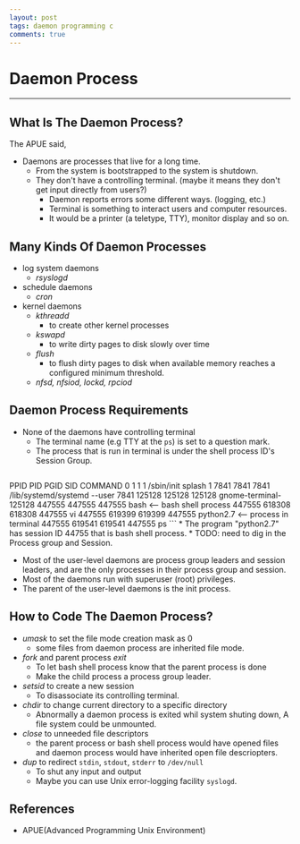 ```yaml
---
layout: post
tags: daemon programming c
comments: true
---
```


# Daemon Process

---

## What Is The Daemon Process?

The APUE said,
* Daemons are processes that live for a long time.
  * From the system is bootstrapped to the system is shutdown.
  * They don't have a controlling terminal. (maybe it means they don't get input directly from users?)
    * Daemon reports errors some different ways. (logging, etc.)
    * Terminal is something to interact users and computer resources.
    * It would be a printer (a teletype, TTY), monitor display and so on.


## Many Kinds Of Daemon Processes

* log system daemons
  * *rsyslogd*
* schedule daemons
  * *cron*
* kernel daemons
  * *kthreadd*
    * to create other kernel processes
  * *kswapd*
    * to write dirty pages to disk slowly over time
  * *flush*
    * to flush dirty pages to disk when available memory reaches a configured minimum threshold.
  * *nfsd, nfsiod, lockd, rpciod*

## Daemon Process Requirements

* None of the daemons have controlling terminal
  * The terminal name (e.g TTY at the `ps`) is set to a question mark.
  * The process that is run in terminal is under the shell process ID's Session Group.
    ```
 PPID     PID    PGID     SID   COMMAND
 0       1       1       1      /sbin/init splash
 1       7841    7841    7841   /lib/systemd/systemd --user
 7841    125128  125128  125128 gnome-terminal-
 125128  447555  447555  447555 bash                        <-- bash shell process
 447555  618308  618308  447555 vi
 447555  619399  619399  447555 python2.7                   <-- process in terminal
 447555  619541  619541  447555 ps
    ```
    * The program "python2.7" has session ID 44755 that is bash shell process. 
    * TODO: need to dig in the Process group and Session.
* Most of the user-level daemons are process group leaders and session leaders, and are the only
  processes in their process group and session.
* Most of the daemons run with superuser (root) privileges.
* The parent of the user-level daemons is the init process.


## How to Code The Daemon Process?

* *umask* to set the file mode creation mask as 0
  * some files from daemon process are inherited file mode.
* *fork* and parent process *exit*
  * To let bash shell process know that the parent process is done
  * Make the child process a process group leader.
* *setsid* to create a new session
  * To disassociate its controlling terminal.
* *chdir* to change current directory to a specific directory
  * Abnormally a daemon process is exited whil system shuting down, A file system could be unmounted.
* *close* to unneeded file descriptors
  * the parent process or bash shell process would have opened files and daemon process would have
    inherited open file descriopters.
* *dup* to redirect `stdin`, `stdout`, `stderr` to `/dev/null`
  * To shut any input and output
  * Maybe you can use Unix error-logging facility `syslogd`.


## References

* APUE(Advanced Programming Unix Environment)
